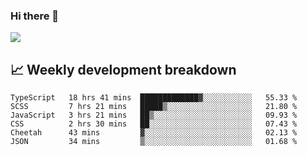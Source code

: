 ### Hi there 👋
<img align="center" src="https://github-readme-stats.vercel.app/api?username=Tumao727&show_icons=true&hide_title=true&theme=dracula" />


## 📈 Weekly development breakdown
<!--START_SECTION:waka-->

```text
TypeScript   18 hrs 41 mins  █████████████▓░░░░░░░░░░░   55.33 %
SCSS         7 hrs 21 mins   █████▒░░░░░░░░░░░░░░░░░░░   21.80 %
JavaScript   3 hrs 21 mins   ██▒░░░░░░░░░░░░░░░░░░░░░░   09.93 %
CSS          2 hrs 30 mins   ██░░░░░░░░░░░░░░░░░░░░░░░   07.43 %
Cheetah      43 mins         ▓░░░░░░░░░░░░░░░░░░░░░░░░   02.13 %
JSON         34 mins         ▒░░░░░░░░░░░░░░░░░░░░░░░░   01.68 %
```

<!--END_SECTION:waka-->